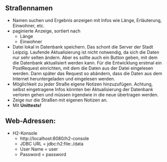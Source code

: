 ## Straßennamen

- Namen suchen und Ergebnis anzeigen mit Infos wie Länge, Erläuterung, Einwohner, etc.
- paginierte Anzeige, sortiert nach
    - Länge
    - Einwohner
- Datei lokal in Datenbank speichern. Das schont die Server der Stadt Leipzig. Laufende
  Aktualisierung ist nicht notwendig, da sich die Daten nur sehr selten ändern. Aber es sollte
  auch ein Button geben, mit dem die Datenbank aktualisiert werden kann. Für die Entwicklung 
  erstmal ein PostRequest einrichten, mit dem die Daten aus der Datei eingelesen werden. Dann
  später das Request so abändern, dass die Daten aus dem Internet heruntergeladen und
  eingelesen werden.
- Möglichkeit zu jeder Straße eigene Notizen hinzuzufügen. Achtung, selbst eingetragene Infos könnten bei 
  Aktualisierung der Datenbank verloren gehen und müssen irgendwie in die neue übertragen werden.
- Zeige nur die Straßen mit eigenen Notizen an.
- Mit **Unittests!**


## Web-Adressen:

- H2-Konsole
  - http://localhost:8080/h2-console
  - JDBC URL = jdbc:h2:file:./data
  - User Name = user
  - Password = password
